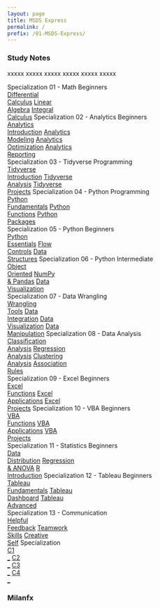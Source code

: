 ```yaml
---
layout: page
title: MSDS Express
permalink: /
prefix: /01-MSDS-Express/
---
```


<h3>Study Notes</h3>

xxxxx xxxxx xxxxx xxxxx xxxxx xxxxx

<div>
  <span class="btn spec1"><span class="btn spec2">Specialization 01 - Math Beginners</span>
  <br>
  <a href="{{page.prefix}}DS01/" class="btn cour1">Differential<br>Calculus</a>
  <a href="{{page.prefix}}DS02/" class="btn cour2">Linear<br>Algebra</a>
  <a href="{{page.prefix}}DS03/" class="btn cour3">Integral<br>Calculus</a>
  </span>
  <span class="btn spec1"><span class="btn spec2">Specialization 02 - Analytics Beginners</span>
  <br>
  <a href="{{page.prefix}}DS04/" class="btn icon1">Analytics<br>Introduction</a>
  <a href="{{page.prefix}}DS05/" class="btn icon2">Analytics<br>Modeling</a>
  <a href="{{page.prefix}}DS06/" class="btn icon3">Analytics<br>Optimization</a>
  <a href="{{page.prefix}}DS07/" class="btn icon4">Analytics<br>Reporting</a>
  </span>
</div>

<div>
  <span class="btn spec1"><span class="btn spec2">Specialization 03 - Tidyverse Programming</span>
  <br>
  <a href="{{page.prefix}}08/" class="btn cour1">Tidyverse<br>Introduction</a>
  <a href="{{page.prefix}}09/" class="btn cour2">Tidyverse<br>Analysis</a>
  <a href="{{page.prefix}}10/" class="btn cour3">Tidyverse<br>Projects</a>
  </span>
  <span class="btn spec1"><span class="btn spec2">Specialization 04 - Python Programming</span>
  <br>
  <a href="{{page.prefix}}11/" class="btn cour1">Python<br>Fundamentals</a>
  <a href="{{page.prefix}}12/" class="btn cour2">Python<br>Functions</a>
  <a href="{{page.prefix}}13/" class="btn cour3">Python<br>Packages</a>
  </span>
</div>

<div>
  <span class="btn spec1"><span class="btn spec2">Specialization 05 - Python Beginners</span>
  <br>
  <a href="{{page.prefix}}14/" class="btn cour1">Python<br>Essentials</a>
  <a href="{{page.prefix}}15/" class="btn cour2">Flow<br>Controls</a>
  <a href="{{page.prefix}}16/" class="btn cour3">Data<br>Structures</a>
  </span>
  <span class="btn spec1"><span class="btn spec2">Specialization 06 - Python Intermediate</span>
  <br>
  <a href="{{page.prefix}}17/" class="btn cour1">Object<br>Oriented</a>
  <a href="{{page.prefix}}18/" class="btn cour2">NumPy<br>& Pandas</a>
  <a href="{{page.prefix}}19/" class="btn cour3">Data<br>Visualization</a>
  </span>
</div>

<div>
  <span class="btn spec1"><span class="btn spec2">Specialization 07 - Data Wrangling</span>
  <br>
  <a href="{{page.prefix}}20/" class="btn icon1">Wrangling<br>Tools</a>
  <a href="{{page.prefix}}21/" class="btn icon2">Data<br>Integration</a>
  <a href="{{page.prefix}}22/" class="btn icon3">Data<br>Visualization</a>
  <a href="{{page.prefix}}23/" class="btn icon4">Data<br>Manipulation</a>
  </span>
  <span class="btn spec1"><span class="btn spec2">Specialization 08 - Data Analysis</span>
  <br>
  <a href="{{page.prefix}}24/" class="btn icon1">Classification<br>Analysis</a>
  <a href="{{page.prefix}}25/" class="btn icon2">Regression<br>Analysis</a>
  <a href="{{page.prefix}}26/" class="btn icon3">Clustering<br>Analysis</a>
  <a href="{{page.prefix}}27/" class="btn icon4">Association<br>Rules</a>
  </span>
</div>

<div>
  <span class="btn spec1"><span class="btn spec2">Specialization 09 - Excel Beginners</span>
  <br>
  <a href="{{page.prefix}}28/" class="btn cour1">Excel<br>Functions</a>
  <a href="{{page.prefix}}29/" class="btn cour2">Excel<br>Applications</a>
  <a href="{{page.prefix}}30/" class="btn cour3">Excel<br>Projects</a>
  </span>
  <span class="btn spec1"><span class="btn spec2">Specialization 10 - VBA Beginners</span>
  <br>
  <a href="{{page.prefix}}31/" class="btn cour1">VBA<br>Functions</a>
  <a href="{{page.prefix}}32/" class="btn cour2">VBA<br>Applications</a>
  <a href="{{page.prefix}}33/" class="btn cour3">VBA<br>Projects</a>
  </span>
</div>

<div>
  <span class="btn spec1"><span class="btn spec2">Specialization 11 - Statistics Beginners</span>
  <br>
  <a href="{{page.prefix}}34/" class="btn cour1">Data<br>Distribution</a>
  <a href="{{page.prefix}}35/" class="btn cour2">Regression<br>& ANOVA</a>
  <a href="{{page.prefix}}36/" class="btn cour3">R<br>Introduction</a>
  </span>
  <span class="btn spec1"><span class="btn spec2">Specialization 12 - Tableau Beginners</span>
  <br>
  <a href="{{page.prefix}}37/" class="btn cour1">Tableau<br>Fundamentals</a>
  <a href="{{page.prefix}}38/" class="btn cour2">Tableau<br>Dashboard</a>
  <a href="{{page.prefix}}39/" class="btn cour3">Tableau<br>Advanced</a>
  </span>
</div>

<div>
  <span class="btn spec1"><span class="btn spec2">Specialization 13 - Communication</span>
  <br>
  <a href="{{page.prefix}}40/" class="btn cour1">Helpful<br>Feedback</a>
  <a href="{{page.prefix}}41/" class="btn cour2">Teamwork<br>Skills</a>
  <a href="{{page.prefix}}42/" class="btn cour3">Creative<br>Self</a>
  </span>
  <span class="btn spec1"><span class="btn spec2">Specialization</span>
  <br>
  <a href="" class="btn icon1">C1<br>_</a>
  <a href="" class="btn icon2">C2<br>_</a>
  <a href="" class="btn icon3">C3<br>_</a>
  <a href="" class="btn icon4">C4<br>_</a>
  </span>
</div>

<h3>Milanfx</h3>
